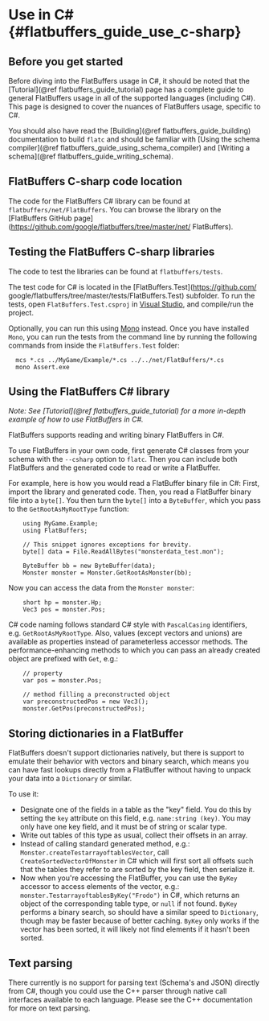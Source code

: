 Use in C#    {#flatbuffers_guide_use_c-sharp}
==============

## Before you get started

Before diving into the FlatBuffers usage in C#, it should be noted that
the [Tutorial](@ref flatbuffers_guide_tutorial) page has a complete guide to
general FlatBuffers usage in all of the supported languages (including C#).
This page is designed to cover the nuances of FlatBuffers usage,
specific to C#.

You should also have read the [Building](@ref flatbuffers_guide_building)
documentation to build `flatc` and should be familiar with
[Using the schema compiler](@ref flatbuffers_guide_using_schema_compiler) and
[Writing a schema](@ref flatbuffers_guide_writing_schema).

## FlatBuffers C-sharp code location

The code for the FlatBuffers C# library can be found at
`flatbuffers/net/FlatBuffers`. You can browse the library on the
[FlatBuffers GitHub page](https://github.com/google/flatbuffers/tree/master/net/
FlatBuffers).

## Testing the FlatBuffers C-sharp libraries

The code to test the libraries can be found at `flatbuffers/tests`.

The test code for C# is located in the [FlatBuffers.Test](https://github.com/
google/flatbuffers/tree/master/tests/FlatBuffers.Test) subfolder. To run the
tests, open `FlatBuffers.Test.csproj` in [Visual Studio](
https://www.visualstudio.com), and compile/run the project.

Optionally, you can run this using [Mono](http://www.mono-project.com/) instead.
Once you have installed `Mono`, you can run the tests from the command line
by running the following commands from inside the `FlatBuffers.Test` folder:

~~~{.sh}
  mcs *.cs ../MyGame/Example/*.cs ../../net/FlatBuffers/*.cs
  mono Assert.exe
~~~

## Using the FlatBuffers C# library

*Note: See [Tutorial](@ref flatbuffers_guide_tutorial) for a more in-depth
example of how to use FlatBuffers in C#.*

FlatBuffers supports reading and writing binary FlatBuffers in C#.

To use FlatBuffers in your own code, first generate C# classes from your
schema with the `--csharp` option to `flatc`.
Then you can include both FlatBuffers and the generated code to read
or write a FlatBuffer.

For example, here is how you would read a FlatBuffer binary file in C#:
First, import the library and generated code. Then, you read a FlatBuffer binary
file into a `byte[]`.  You then turn the `byte[]` into a `ByteBuffer`, which you
pass to the `GetRootAsMyRootType` function:

~~~~~~~~~~~~~~~~~~~~~~~~~~~~~~~~~~~~~~~~~~~~~~~~~~~~~~~~~~~~~~~~~~{.cs}
    using MyGame.Example;
    using FlatBuffers;

    // This snippet ignores exceptions for brevity.
    byte[] data = File.ReadAllBytes("monsterdata_test.mon");

    ByteBuffer bb = new ByteBuffer(data);
    Monster monster = Monster.GetRootAsMonster(bb);
~~~~~~~~~~~~~~~~~~~~~~~~~~~~~~~~~~~~~~~~~~~~~~~~~~~~~~~~~~~~~~~~~~

Now you can access the data from the `Monster monster`:

~~~~~~~~~~~~~~~~~~~~~~~~~~~~~~~~~~~~~~~~~~~~~~~~~~~~~~~~~~~~~~~~~~{.cs}
    short hp = monster.Hp;
    Vec3 pos = monster.Pos;
~~~~~~~~~~~~~~~~~~~~~~~~~~~~~~~~~~~~~~~~~~~~~~~~~~~~~~~~~~~~~~~~~~

C# code naming follows standard C# style with `PascalCasing` identifiers,
e.g. `GetRootAsMyRootType`. Also, values (except vectors and unions) are
available as properties instead of parameterless accessor methods.
The performance-enhancing methods to which you can pass an already created
object are prefixed with `Get`, e.g.:

~~~~~~~~~~~~~~~~~~~~~~~~~~~~~~~~~~~~~~~~~~~~~~~~~~~~~~~~~~~~~~~~~~{.cs}
    // property
    var pos = monster.Pos;

    // method filling a preconstructed object
    var preconstructedPos = new Vec3();
    monster.GetPos(preconstructedPos);
~~~~~~~~~~~~~~~~~~~~~~~~~~~~~~~~~~~~~~~~~~~~~~~~~~~~~~~~~~~~~~~~~~

## Storing dictionaries in a FlatBuffer

FlatBuffers doesn't support dictionaries natively, but there is support to
emulate their behavior with vectors and binary search, which means you
can have fast lookups directly from a FlatBuffer without having to unpack
your data into a `Dictionary` or similar.

To use it:
-   Designate one of the fields in a table as the "key" field. You do this
    by setting the `key` attribute on this field, e.g.
    `name:string (key)`.
    You may only have one key field, and it must be of string or scalar type.
-   Write out tables of this type as usual, collect their offsets in an
    array.
-   Instead of calling standard generated method,
    e.g.: `Monster.createTestarrayoftablesVector`,
    call `CreateSortedVectorOfMonster` in C#
    which will first sort all offsets such that the tables they refer to
    are sorted by the key field, then serialize it.
-   Now when you're accessing the FlatBuffer, you can use
    the `ByKey` accessor to access elements of the vector, e.g.:
    `monster.TestarrayoftablesByKey("Frodo")` in C#,
    which returns an object of the corresponding table type,
    or `null` if not found.
    `ByKey` performs a binary search, so should have a similar
    speed to `Dictionary`, though may be faster because of better caching.
    `ByKey` only works if the vector has been sorted, it will
    likely not find elements if it hasn't been sorted.

## Text parsing

There currently is no support for parsing text (Schema's and JSON) directly
from C#, though you could use the C++ parser through native call
interfaces available to each language. Please see the
C++ documentation for more on text parsing.

<br>
